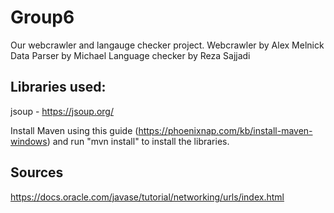 # Group6
Our webcrawler and langauge checker project. 
Webcrawler by Alex Melnick
Data Parser by Michael
Language checker by Reza Sajjadi

## Libraries used:
jsoup - https://jsoup.org/

Install Maven using this guide (https://phoenixnap.com/kb/install-maven-windows) and run "mvn install" to install the libraries.  

## Sources
https://docs.oracle.com/javase/tutorial/networking/urls/index.html
